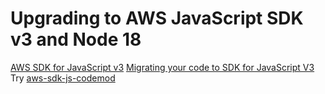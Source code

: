 # Upgrading to AWS JavaScript SDK v3 and Node 18

[AWS SDK for JavaScript v3](https://docs.aws.amazon.com/AWSJavaScriptSDK/v3/latest/index.html)
[Migrating your code to SDK for JavaScript V3](https://docs.aws.amazon.com/sdk-for-javascript/v3/developer-guide/migrating-to-v3.html)
Try [aws-sdk-js-codemod](https://www.npmjs.com/package/aws-sdk-js-codemod)

